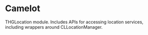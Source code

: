 # Camelot
THGLocation module. Includes APIs for accessing location services, including wrappers around CLLocationManager.

